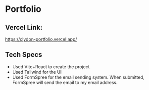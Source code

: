 # Portfolio

## Vercel Link:
https://clydon-portfolio.vercel.app/

## Tech Specs
- Used Vite+React to create the project
- Used Tailwind for the UI
- Used FormSpree for the email sending system. When submitted, FormSpree will send the email to my email address.
